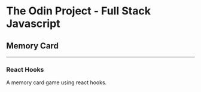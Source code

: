 # The Odin Project - Full Stack Javascript

## Memory Card

---

### React Hooks

A memory card game using react hooks.
